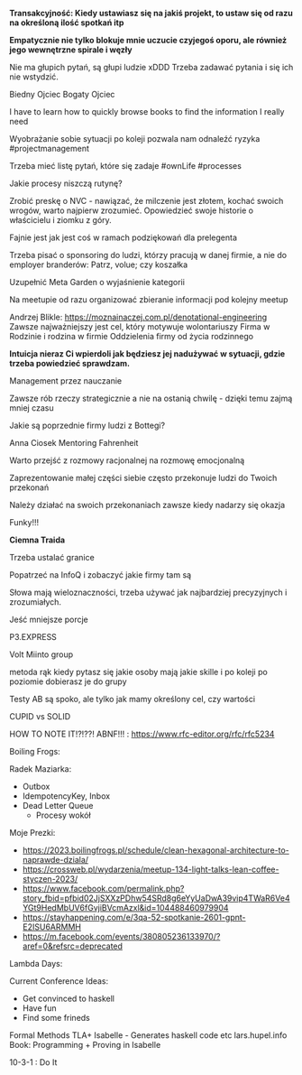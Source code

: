 **Transakcyjność: Kiedy ustawiasz się na jakiś projekt, to ustaw się od razu na określoną ilość spotkań itp**

**Empatycznie nie tylko blokuje mnie uczucie czyjegoś oporu, ale również jego wewnętrzne spirale i węzły**

Nie ma głupich pytań, są głupi ludzie xDDD
Trzeba zadawać pytania i się ich nie wstydzić.

Biedny Ojciec Bogaty Ojciec

I have to learn how to quickly browse books to find the information I really need

Wyobrażanie sobie sytuacji po koleji pozwala nam odnaleźć ryzyka #projectmanagement

Trzeba mieć listę pytań, które się zadaje #ownLife #processes

Jakie procesy niszczą rutynę?

Zrobić preskę o NVC - nawiązać, że milczenie jest złotem, kochać swoich wrogów, warto najpierw zrozumieć. Opowiedzieć swoje historie o właścicielu i ziomku z góry.

Fajnie jest jak jest coś w ramach podziękowań dla prelegenta

Trzeba pisać o sponsoring do ludzi, którzy pracują w danej firmie, a nie do employer branderów:
Patrz, volue; czy koszałka

Uzupełnić Meta Garden o wyjaśnienie kategorii

Na meetupie od razu organizować zbieranie informacji pod kolejny meetup

Andrzej Blikle:
https://moznainaczej.com.pl/denotational-engineering
Zawsze najważniejszy jest cel, który motywuje wolontariuszy
Firma w Rodzinie i rodzina w firmie
Oddzielenia firmy od życia rodzinnego

**Intuicja nieraz Ci wpierdoli jak będziesz jej nadużywać w sytuacji, gdzie trzeba powiedzieć sprawdzam.**

Management przez nauczanie

Zawsze rób rzeczy strategicznie a nie na ostanią chwilę - dzięki temu zajmą mniej czasu

Jakie są poprzednie firmy ludzi z Bottegi?

Anna Ciosek Mentoring Fahrenheit

Warto przejść z rozmowy racjonalnej na rozmowę emocjonalną

Zaprezentowanie małej części siebie często przekonuje ludzi do Twoich przekonań

Należy działać na swoich przekonaniach zawsze kiedy nadarzy się okazja

Funky!!!

**Ciemna Traida**

Trzeba ustalać granice

Popatrzeć na InfoQ i zobaczyć jakie firmy tam są

Słowa mają wieloznaczności, trzeba używać jak najbardziej precyzyjnych i zrozumiałych.

Jeść mniejsze porcje

P3.EXPRESS

Volt
Miinto group

metoda rąk
kiedy pytasz się jakie osoby mają jakie skille i po koleji po poziomie dobierasz je do grupy

Testy AB są spoko, ale tylko jak mamy określony cel, czy wartości

CUPID vs SOLID

HOW TO NOTE IT!?!??!
ABNF!!! : https://www.rfc-editor.org/rfc/rfc5234


Boiling Frogs:

Radek Maziarka:
- Outbox
- IdempotencyKey, Inbox
- Dead Letter Queue
    - Procesy wokół


Moje Prezki:
- https://2023.boilingfrogs.pl/schedule/clean-hexagonal-architecture-to-naprawde-dziala/
- https://crossweb.pl/wydarzenia/meetup-134-light-talks-lean-coffee-styczen-2023/
- https://www.facebook.com/permalink.php?story_fbid=pfbid02JjSXXzPDhw54SRd8g6eYyUaDwA39vip4TWaR6Ve4YGt9HedMbUV6fGvjiBVcmAzxl&id=104488460979904
- https://stayhappening.com/e/3qa-52-spotkanie-2601-gpnt-E2ISU6ARMMH
- https://m.facebook.com/events/380805236133970/?aref=0&refsrc=deprecated

Lambda Days:

Current Conference Ideas:
- Get convinced to haskell
- Have fun
- Find some frineds

Formal Methods
TLA+
Isabelle - Generates haskell code etc
lars.hupel.info
Book: Programming + Proving in Isabelle

10-3-1 : Do It
